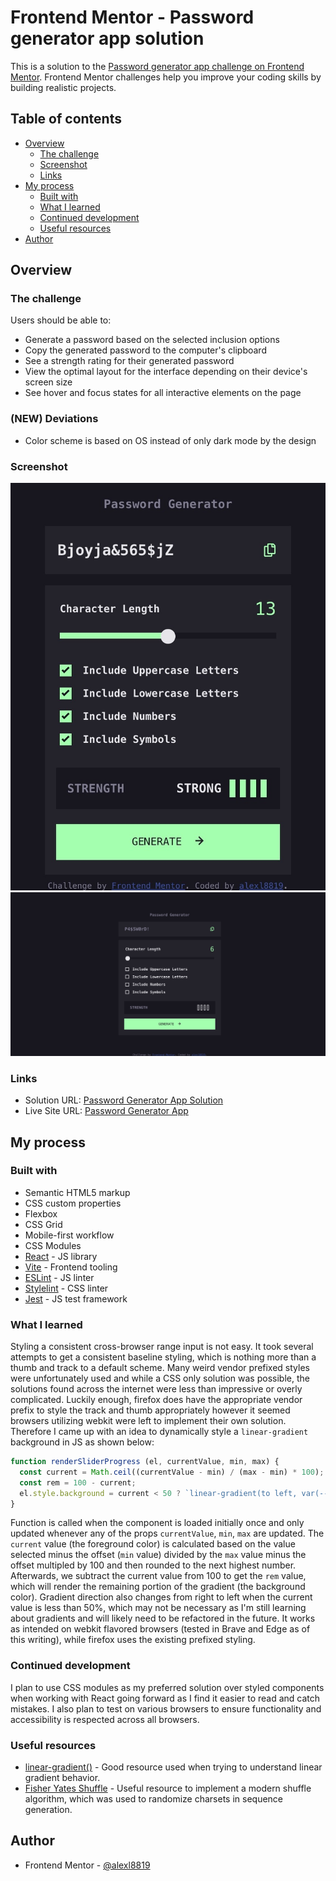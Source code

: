 # Frontend Mentor - Password generator app solution

This is a solution to the [Password generator app challenge on Frontend Mentor](https://www.frontendmentor.io/challenges/password-generator-app-Mr8CLycqjh). Frontend Mentor challenges help you improve your coding skills by building realistic projects. 

## Table of contents

- [Overview](#overview)
  - [The challenge](#the-challenge)
  - [Screenshot](#screenshot)
  - [Links](#links)
- [My process](#my-process)
  - [Built with](#built-with)
  - [What I learned](#what-i-learned)
  - [Continued development](#continued-development)
  - [Useful resources](#useful-resources)
- [Author](#author)

## Overview

### The challenge

Users should be able to:

- Generate a password based on the selected inclusion options
- Copy the generated password to the computer's clipboard
- See a strength rating for their generated password
- View the optimal layout for the interface depending on their device's screen size
- See hover and focus states for all interactive elements on the page

### (NEW) Deviations

- Color scheme is based on OS instead of only dark mode by the design

### Screenshot

![Mobile Screenshot](./screenshots/mobile.png)
![Desktop Screenshot](./screenshots/desktop.png)

### Links

- Solution URL: [Password Generator App Solution](https://www.frontendmentor.io/solutions/password-generator-app-kmHbIAQjUw)
- Live Site URL: [Password Generator App](https://alexl8819.github.io/password-generator-app/)

## My process

### Built with

- Semantic HTML5 markup
- CSS custom properties
- Flexbox
- CSS Grid
- Mobile-first workflow
- CSS Modules
- [React](https://reactjs.org/) - JS library
- [Vite](https://vitejs.dev) - Frontend tooling
- [ESLint](https://eslint.org) - JS linter
- [Stylelint](https://stylelint.io) - CSS linter
- [Jest](https://jestjs.io) - JS test framework

### What I learned

Styling a consistent cross-browser range input is not easy. It took several attempts to get a consistent baseline styling, which is nothing more than a thumb and track to a default scheme. Many weird vendor prefixed styles were unfortunately used and while a CSS only solution was possible, the solutions found across the internet were less than impressive or overly complicated. Luckily enough, firefox does have the appropriate vendor prefix to style the track and thumb appropriately however it seemed browsers utilizing webkit were left to implement their own solution. Therefore I came up with an idea to dynamically style a `linear-gradient` background in JS as shown below:

```js
function renderSliderProgress (el, currentValue, min, max) {
  const current = Math.ceil((currentValue - min) / (max - min) * 100);
  const rem = 100 - current;
  el.style.background = current < 50 ? `linear-gradient(to left, var(--black) ${current}% ${rem}%, var(--lime-green) ${rem}%)` : `linear-gradient(to right, var(--lime-green) ${current}% ${rem}%, var(--black) ${rem}%)`;
}
```

Function is called when the component is loaded initially once and only updated whenever any of the props `currentValue`, `min`, `max` are updated. The `current` value (the foreground color) is calculated based on the value selected minus the offset (`min` value) divided by the `max` value minus the offset multipled by 100 and then rounded to the next highest number. Afterwards, we subtract the current value from 100 to get the `rem` value, which will render the remaining portion of the gradient (the background color). Gradient direction also changes from right to left when the current value is less than 50%, which may not be necessary as I'm still learning about gradients and will likely need to be refactored in the future. It works as intended on webkit flavored browsers (tested in Brave and Edge as of this writing), while firefox uses the existing prefixed styling.

### Continued development

I plan to use CSS modules as my preferred solution over styled components when working with React going forward as I find it easier to read and catch mistakes. I also plan to test on various browsers to ensure functionality and accessibility is respected across all browsers.

### Useful resources

- [linear-gradient()](https://developer.mozilla.org/en-US/docs/Web/CSS/gradient/linear-gradient) - Good resource used when trying to understand linear gradient behavior.
- [Fisher Yates Shuffle](https://en.wikipedia.org/wiki/Fisher%E2%80%93Yates_shuffle#The_modern_algorithm) - Useful resource to implement a modern shuffle algorithm, which was used to randomize charsets in sequence generation.

## Author

- Frontend Mentor - [@alexl8819](https://www.frontendmentor.io/profile/alexl8819)

